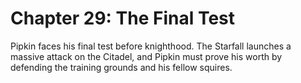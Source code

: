 # Chapter 29: The Final Test

Pipkin faces his final test before knighthood. The Starfall launches a massive attack on the Citadel, and Pipkin must prove his worth by defending the training grounds and his fellow squires.
